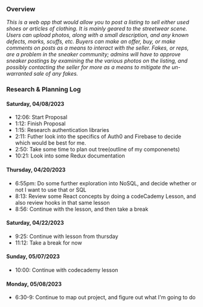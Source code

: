 ### Overview
_This is a web app that would allow you to post a listing to sell either used shoes or articles of clothing. It is mainly geared to the streetwear scene. Users can upload photos, along with a small description, and any known defects, marks, scuffs, etc. Buyers can make an offer, buy, or make comments on posts as a means to interact with the seller. Fakes, or reps, are a problem in the sneaker community; admins will have to approve sneaker postings by examining the the various photos on the listing, and possibly contacting the seller for more as a means to mitigate the un-warranted sale of any fakes._ 

### Research & Planning Log
#### Saturday, 04/08/2023
* 12:06: Start Proposal
* 1:12: Finish Proposal
* 1:15: Research authentication libraries
* 2:11: Futher look into the specifics of Auth0 and Firebase to decide which would be best for me. 
* 2:50: Take some time to plan out tree(outline of my componenets)
* 10:21: Look into some Redux documentation
#### Thursday, 04/20/2023
* 6:55pm: Do some further exploration into NoSQL, and decide whether or not I want to use that or SQL
* 8:13: Review some React concepts by doing a codeCademy Lesson, and also review hooks in that same lesson
* 8:56: Continue with the lesson, and then take a break
#### Saturday, 04/22/2023
* 9:25: Continue with lesson from thursday
* 11:12: Take a break for now
#### Sunday, 05/07/2023
* 10:00: Continue with codecademy lesson
#### Monday, 05/08/2023
* 6:30-9: Continue to map out project, and figure out what I'm going to do